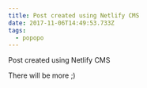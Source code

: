 ```yaml
---
title: Post created using Netlify CMS
date: 2017-11-06T14:49:53.733Z
tags:
  - popopo
---
```

Post created using Netlify CMS 

There will be more ;)
